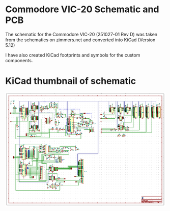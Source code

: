 # Commodore VIC-20 Schematic and PCB

The schematic for the Commodore VIC-20 (251027-01 Rev D) was taken from the schematics on zimmers.net and converted into KiCad (Version 5.12)


I have also created KiCad footprints and symbols for the custom components.

# KiCad thumbnail of schematic
![](images/commodore-vic20-thumb.png)
